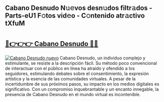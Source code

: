 ## Cabano Desnudo N𝚞𝚎vos desn𝚞dos filtr𝚊dos - Parts-eU1 F𝚘tos vid𝚎o - C𝚘ntenido atr𝚊ctivo tXfuM

# <h2><a href="http://mbby7p.tromn.icu/?c=Cabano+Desnudo">🔗👉👉👉 Cabano Desnudo 🔗🔗</a></h2>

[![Cabano Desnudo nuevo](https://i.imgur.com/pEAQMta.gif)](http://mbby7p.tromn.icu/?c=Cabano+Desnudo)
Cabano Desnudo, un individuo complejo y estimulante, se resiste a la descripción fácil. Su método poco convencional de interactuar con el público en línea ha atraído y ofendido a los seguidores, estimulando debates sobre el consentimiento, la expresión artística y la esencia de las comunidades virtuales. A pesar de la incertidumbre de sus próximos pasos, su impacto en los medios digitales es significativo. Con un compromiso inquebrantable y un encanto innegable, la presencia de Cabano Desnudo en el mundo virtual es incontenible.
